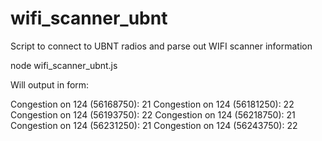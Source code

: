 # wifi_scanner_ubnt
Script to connect to UBNT radios and parse out WIFI scanner information

node wifi_scanner_ubnt.js

Will output in form:

Congestion on 124 (56168750): 21
Congestion on 124 (56181250): 22
Congestion on 124 (56193750): 22
Congestion on 124 (56218750): 21
Congestion on 124 (56231250): 21
Congestion on 124 (56243750): 22
